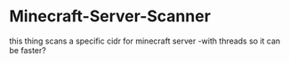 # Minecraft-Server-Scanner
this thing scans a specific cidr for minecraft server
-with threads so it can be faster? 
